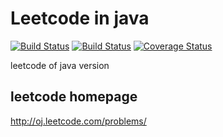 # Leetcode in java

[![Build Status](https://travis-ci.org/jacktan1991/leetcode-java.svg?branch=dev-travis)](https://travis-ci.org/jacktan1991/leetcode-java)
[![Build Status](https://api.shippable.com/projects/556575c2edd7f2c052fcf92e/badge?branchName=dev-travis)](https://app.shippable.com/projects/556575c2edd7f2c052fcf92e/builds/latest)
[![Coverage Status](https://coveralls.io/repos/jacktan1991/leetcode-java/badge.svg?branch=dev-travis)](https://coveralls.io/r/jacktan1991/leetcode-java?branch=dev-travis)

leetcode of java version

## leetcode homepage
http://oj.leetcode.com/problems/